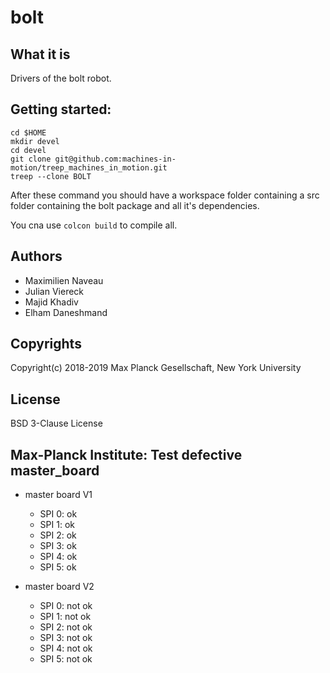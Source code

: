 # bolt

## What it is

Drivers of the bolt robot.

## Getting started:

```
cd $HOME
mkdir devel
cd devel
git clone git@github.com:machines-in-motion/treep_machines_in_motion.git
treep --clone BOLT
```

After these command you should have a workspace folder containing a src folder containing the bolt package and all it's dependencies.

You cna use `colcon build` to compile all.

## Authors

- Maximilien Naveau
- Julian Viereck
- Majid Khadiv
- Elham Daneshmand 

## Copyrights

Copyright(c) 2018-2019 Max Planck Gesellschaft, New York University

## License

BSD 3-Clause License

## Max-Planck Institute: Test defective master_board

- master board V1
  - SPI 0: ok
  - SPI 1: ok
  - SPI 2: ok
  - SPI 3: ok
  - SPI 4: ok
  - SPI 5: ok

- master board V2
  - SPI 0: not ok
  - SPI 1: not ok
  - SPI 2: not ok
  - SPI 3: not ok
  - SPI 4: not ok
  - SPI 5: not ok

